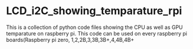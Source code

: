 # LCD_i2C_showing_temparature_rpi
This is a collection of python code files showing the CPU as well as GPU temparature on raspberry pi. This code can be used on every raspberry pi boards(Raspberry pi zero, 1,2,2B,3,3B,3B+,4,4B,4B+ 
